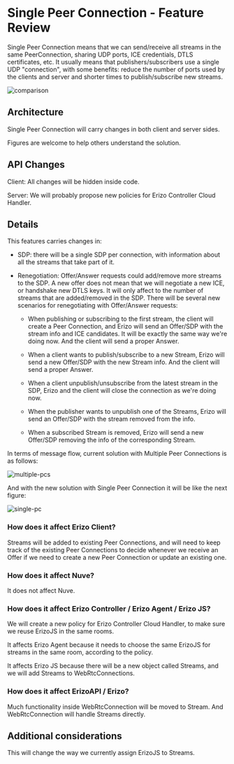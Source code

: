 # Single Peer Connection - Feature Review
Single Peer Connection means that we can send/receive all streams in the same PeerConnection, sharing UDP ports, ICE credentials, DTLS certificates, etc. It usually means that publishers/subscribers use a single UDP "connection", with some benefits: reduce the number of ports used by the clients and server and shorter times to publish/subscribe new streams.

![comparison](https://docs.google.com/drawings/d/1EMW43_6BX0mDJ2v4kLWrzDobz6dRjjqhctSkLM869io/pub?w=960&h=721)

## Architecture
Single Peer Connection will carry changes in both client and server sides.

Figures are welcome to help others understand the solution.

## API Changes
Client: All changes will be hidden inside code.

Server: We will probably propose new policies for Erizo Controller Cloud Handler.

## Details
This features carries changes in:

- SDP: there will be a single SDP per connection, with information about all the streams that take part of it.

- Renegotiation: Offer/Answer requests could add/remove more streams to the SDP. A new offer does not mean that we will negotiate a new ICE, or handshake new DTLS keys. It will only affect to the number of streams that are added/removed in the SDP. There will be several new scenarios for renegotiating with Offer/Answer requests:

  - When publishing or subscribing to the first stream, the client will create a Peer Connection, and Erizo will send an Offer/SDP with the stream info and ICE candidates. It will be exactly the same way we're doing now. And the client will send a proper Answer.

  - When a client wants to publish/subscribe to a new Stream, Erizo will send a new Offer/SDP with the new Stream info. And the client will send a proper Answer.

  - When a client unpublish/unsubscribe from the latest stream in the SDP, Erizo and the client will close the connection as we're doing now.

  - When the publisher wants to unpublish one of the Streams, Erizo will send an Offer/SDP  with the stream removed from the info.

  - When a subscribed Stream is removed, Erizo will send a new Offer/SDP removing the info of the corresponding Stream.

In terms of message flow, current solution with Multiple Peer Connections is as follows:

![multiple-pcs](https://www.websequencediagrams.com/cgi-bin/cdraw?lz=dGl0bGUgTXVsdGlwbGUgUGVlciBDb25uZWN0aW9uCgpub3RlIGxlZnQgb2YgQ2xpZW50OiBwdWJsaXNoKHN0cmVhbTEpCgATBi0-TGljb2RlABgJIAAaBwoAEgYtPgA5CG9mZmVyACURYW5zdwAOCTwARApJQ0UgTmVnb3RpYQCBEAUAEBFEVExTIEhhbmRzaGFrZQCBHhdzdWJzY3JpYmUAgTAHMgCBJRIAGgkAgTIHMgCBCy4AUiY0AFYiMwBJLw&s=rose)

And with the new solution with Single Peer Connection it will be like the next figure:

![single-pc](https://www.websequencediagrams.com/cgi-bin/cdraw?lz=dGl0bGUgU2luZ2xlIFBlZXIgQ29ubmVjdGlvbgoKbm90ZSBsZWZ0IG9mIENsaWVudDogcHVibGlzaChzdHJlYW0xKQoAEwYtPkxpY29kZQAYCSAAGgcKABIGLT4AOQhvZmZlcgAlEWFuc3dlcgBdF3N1YnNjcmliZQBvBzIAZBIAGgkAcQcyACRUNABWIjMAgUEv&s=rose)

### How does it affect Erizo Client?
Streams will be added to existing Peer Connections, and will need to keep track of the existing Peer Connections to decide whenever we receive an Offer if we need to create a new Peer Connection or update an existing one.

### How does it affect Nuve?
It does not affect Nuve.

### How does it affect Erizo Controller / Erizo Agent / Erizo JS?
We will create a new policy for Erizo Controller Cloud Handler, to make sure we reuse ErizoJS in the same rooms.

It affects Erizo Agent because it needs to choose the same ErizoJS for streams in the same room, according to the policy.

It affects Erizo JS because there will be a new object called Streams, and we will add Streams to WebRtcConnections.

### How does it affect ErizoAPI / Erizo?
Much functionality inside WebRtcConnection will be moved to Stream. And WebRtcConnection will handle Streams directly.

## Additional considerations
This will change the way we currently assign ErizoJS to Streams.
